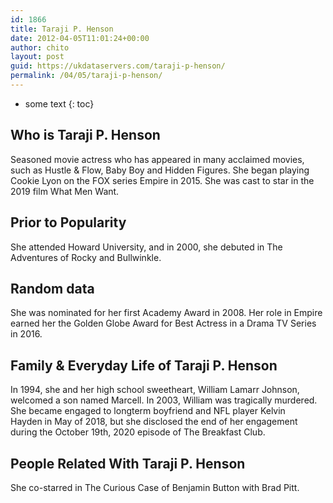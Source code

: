 ```yaml
---
id: 1866
title: Taraji P. Henson
date: 2012-04-05T11:01:24+00:00
author: chito
layout: post
guid: https://ukdataservers.com/taraji-p-henson/
permalink: /04/05/taraji-p-henson/
---
```


* some text
{: toc}
          
          
## Who is  Taraji P. Henson
                  
                  
                  
Seasoned movie actress who has appeared in many acclaimed movies, such as Hustle & Flow, Baby Boy and Hidden Figures. She began playing Cookie Lyon on the FOX series Empire in 2015. She was cast to star in the 2019 film What Men Want.
                  
                
                
                
## Prior to Popularity 
                  
                  
                  
She attended Howard University, and in 2000, she debuted in The Adventures of Rocky and Bullwinkle. 
                  
                
                
                
## Random data 
                  
                  
                  
She was nominated for her first Academy Award in 2008. Her role in Empire earned her the Golden Globe Award for Best Actress in a Drama TV Series in 2016.
                  
                
                
                
## Family & Everyday Life of Taraji P. Henson
                  
                  
                  
In 1994, she and her high school sweetheart, William Lamarr Johnson, welcomed a son named Marcell. In 2003, William was tragically murdered. She became engaged to longterm boyfriend and NFL player Kelvin Hayden in May of 2018, but she disclosed the end of her engagement during the October 19th, 2020 episode of The Breakfast Club.
                  
                
                
                
## People Related With  Taraji P. Henson
                  
                  
                  
She co-starred in The Curious Case of Benjamin Button with Brad Pitt. 
                  
                
              
            
          
          
          
    
    
  
